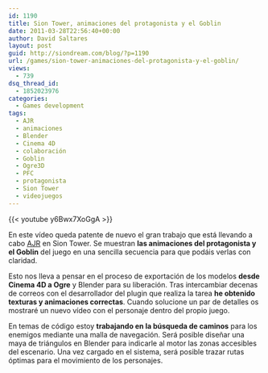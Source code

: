 ```yaml
---
id: 1190
title: Sion Tower, animaciones del protagonista y el Goblin
date: 2011-03-28T22:56:40+00:00
author: David Saltares
layout: post
guid: http://siondream.com/blog/?p=1190
url: /games/sion-tower-animaciones-del-protagonista-y-el-goblin/
views:
  - 739
dsq_thread_id:
  - 1852023976
categories:
  - Games development
tags:
  - AJR
  - animaciones
  - Blender
  - Cinema 4D
  - colaboración
  - Goblin
  - Ogre3D
  - PFC
  - protagonista
  - Sion Tower
  - videojuegos
---
```


{{< youtube y6Bwx7XoGgA >}}

En este vídeo queda patente de nuevo el gran trabajo que está llevando a cabo [AJR](http://ajr-portafolio.blogspot.com/) en Sion Tower. Se muestran **las animaciones del protagonista y el Goblin** del juego en una sencilla secuencia para que podáis verlas con claridad.

Esto nos lleva a pensar en el proceso de exportación de los modelos **desde Cinema 4D a Ogre** y Blender para su liberación. Tras intercambiar decenas de correos con el desarrollador del plugin que realiza la tarea **he obtenido texturas y animaciones correctas**. Cuando solucione un par de detalles os mostraré un nuevo vídeo con el personaje dentro del propio juego.

En temas de código estoy **trabajando en la búsqueda de caminos** para los enemigos mediante una malla de navegación. Será posible diseñar una maya de triángulos en Blender para indicarle al motor las zonas accesibles del escenario. Una vez cargado en el sistema, será posible trazar rutas óptimas para el movimiento de los personajes.